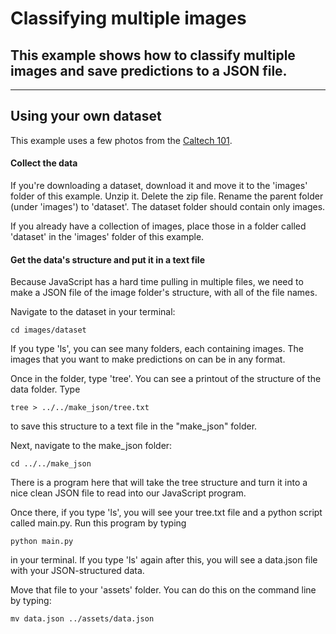 # Classifying multiple images

## This example shows how to classify multiple images and save predictions to a JSON file. 

***

## Using your own dataset

This example uses a few photos from the [Caltech 101](http://www.vision.caltech.edu/Image_Datasets/Caltech101/).

#### Collect the data

If you're downloading a dataset, download it and move it to the 'images' folder of this example. Unzip it. Delete the zip file. Rename the parent folder (under 'images') to 'dataset'. The dataset folder should contain only images.

If you already have a collection of images, place those in a folder called 'dataset' in the 'images' folder of this example.

#### Get the data's structure and put it in a text file 

Because JavaScript has a hard time pulling in multiple files, we need to make a JSON file of the image folder's structure, with all of the file names. 

Navigate to the dataset in your terminal:

```cd images/dataset```

If you type 'ls', you can see many folders, each containing images. The images that you want to make predictions on can be in any format.

Once in the folder, type 'tree'. You can see a printout of the structure of the data folder. Type 

```tree > ../../make_json/tree.txt```

to save this structure to a text file in the "make_json" folder.

Next, navigate to the make_json folder:

```cd ../../make_json```

There is a program here that will take the tree structure and turn it into a nice clean JSON file to read into our JavaScript program.

Once there, if you type 'ls', you will see your tree.txt file and a python script called main.py. Run this program by typing 

```python main.py```

in your terminal. If you type 'ls' again after this, you will see a data.json file with your JSON-structured data.

Move that file to your 'assets' folder. You can do this on the command line by typing:

```mv data.json ../assets/data.json```





